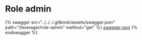 # Role admin

{% swagger src="../../../.gitbook/assets/swagger.json" path="/leverager/role-admin" method="get" %}
[swagger.json](../../../.gitbook/assets/swagger.json)
{% endswagger %}

